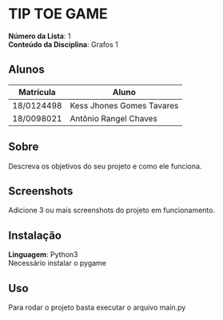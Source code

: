 # TIP TOE GAME

**Número da Lista**: 1<br>
**Conteúdo da Disciplina**: Grafos 1<br>

## Alunos
|Matrícula | Aluno |
| -- | -- |
| 18/0124498  |  Kess Jhones Gomes Tavares |
| 18/0098021  |  Antônio Rangel Chaves |

## Sobre 
Descreva os objetivos do seu projeto e como ele funciona.

## Screenshots
Adicione 3 ou mais screenshots do projeto em funcionamento.

## Instalação 
**Linguagem**: Python3<br>
Necessário instalar o pygame

## Uso 
Para rodar o projeto basta executar o arquivo main.py





